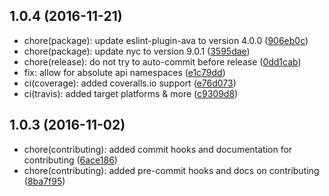 <a name="1.0.4"></a>
## 1.0.4 (2016-11-21)

* chore(package): update eslint-plugin-ava to version 4.0.0 ([906eb0c](https://github.com/auru/unity-api/commit/906eb0c))
* chore(package): update nyc to version 9.0.1 ([3595dae](https://github.com/auru/unity-api/commit/3595dae))
* chore(release): do not try to auto-commit before release ([0dd1cab](https://github.com/auru/unity-api/commit/0dd1cab))
* fix: allow for absolute api namespaces ([e1c79dd](https://github.com/auru/unity-api/commit/e1c79dd))
* ci(coverage): added coveralls.io support ([e76d073](https://github.com/auru/unity-api/commit/e76d073))
* ci(travis): added target platforms & more ([c9309d8](https://github.com/auru/unity-api/commit/c9309d8))



<a name="1.0.3"></a>
## 1.0.3 (2016-11-02)

* chore(contributing): added commit hooks and documentation for contributing ([6ace186](https://github.com/auru/unity-api/commit/6ace186))
* chore(contributing): added pre-commit hooks and docs on contributing ([8ba7f95](https://github.com/auru/unity-api/commit/8ba7f95))



